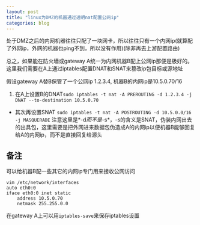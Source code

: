 ```yaml
---
layout: post
title: "linux为DMZ的机器通过透明nat配置公网ip"
categories: blog
---
```

处于DMZ之后的内网机器往往只配了一块网卡，所以往往只有一个内网ip(就算配了外网ip，外网的机器也ping不到，所以没有作用)(除非再去上游配置路由)

总之，如果能在防火墙或gateway A统一为内网机器B配上公网ip那便是极好的。这里我们需要在A上通过iptables配置DNAT和SNAT来篡改ip包目标或源地址

假设gateway A替B保管了一个公网ip 1.2.3.4, 机器B的内网ip是10.5.0.70/16

1. 在A上设置B的DNAT`sudo iptables -t nat -A PREROUTING -d 1.2.3.4 -j DNAT --to-destination 10.5.0.70`
- 其次再设置SNAT `sudo iptables -t nat -A POSTROUTING -d 10.5.0.0/16 -j MASQUERADE` 注意这里是*-d*而不是*-s*，*-s*的含义是SNAT，伪装内网出去的出具包，这里需要是把外网进来数据包伪造成A的内网ip以便机器B能够回复给A的内网ip，而不是直接回复给源头

备注
----------
可以给机器B配一些其它的内网ip专门用来接收公网访问

    vim /etc/network/interfaces
    auto eth0:0
    iface eth0:0 inet static
        address 10.5.0.70
        netmask 255.255.0.0

在gateway A上可以用`iptables-save`来保存iptables设置
